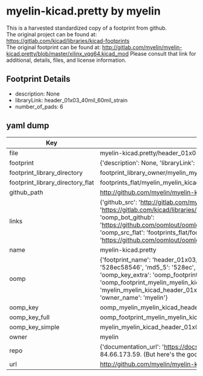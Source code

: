 # myelin-kicad.pretty by myelin  
This is a harvested standardized copy of a footprint from github.  
The original project can be found at:  
https://gitlab.com/kicad/libraries/kicad-footprints  
The original footprint can be found at:
http://gitlab.com/myelin/myelin-kicad.pretty/blob/master/xilinx_vqg64.kicad_mod
Please consult that link for additional, details, files, and license information.  
## Footprint Details
* description: None  
* libraryLink: header_01x03_40mil_60mil_strain  
* number_of_pads: 6  
## yaml dump  
| Key | Value |  
| --- | --- |  
| file | myelin-kicad.pretty/header_01x03_40mil_60mil_strain.kicad_mod |  
| footprint | {'description': None, 'libraryLink': 'header_01x03_40mil_60mil_strain', 'number_of_pads': 6} |  
| footprint_library_directory | footprint_library_owner/myelin_myelin-kicad.pretty |  
| footprint_library_directory_flat | footprints_flat/myelin_myelin_kicad_header_01x03_40mil_60mil_strain/working |  
| github_path | http://github.com/myelin/myelin-kicad.pretty/blob/master/header_01x03_40mil_60mil_strain.kicad_mod |  
| links | {'github_src': 'http://gitlab.com/myelin/myelin-kicad.pretty/blob/master/xilinx_vqg64.kicad_mod', 'github_src_repo': 'https://gitlab.com/kicad/libraries/kicad-footprints', 'oomp_bot': 'footprints/myelin_myelin_kicad_header_01x03_40mil_60mil_strain/working', 'oomp_bot_github': 'https://github.com/oomlout/oomlout_oomp_footprint_bot/tree/main/footprints/myelin_myelin_kicad_header_01x03_40mil_60mil_strain/working', 'oomp_src_flat': 'footprints_flat/footprints_flat/myelin_myelin_kicad_header_01x03_40mil_60mil_strain/working', 'oomp_src_flat_github': 'https://github.com/oomlout/oomlout_oomp_footprint_src/tree/main/footprints_flat/myelin_myelin_kicad_header_01x03_40mil_60mil_strain/working'} |  
| name | myelin-kicad.pretty |  
| oomp | {'footprint_name': 'header_01x03_40mil_60mil_strain', 'library_name': 'myelin_kicad', 'md5': '528ec58546e4ec4eeff263eac3db3174', 'md5_10': '528ec58546', 'md5_5': '528ec', 'md5_6': '528ec5', 'oomp_key': 'oomp_myelin_myelin_kicad_header_01x03_40mil_60mil_strain', 'oomp_key_extra': 'oomp_footprint_myelin_myelin_kicad_header_01x03_40mil_60mil_strain', 'oomp_key_full': 'oomp_footprint_myelin_myelin_kicad_header_01x03_40mil_60mil_strain_528ec5', 'oomp_key_simple': 'myelin_myelin_kicad_header_01x03_40mil_60mil_strain', 'original_filename': 'myelin-kicad.pretty/header_01x03_40mil_60mil_strain.kicad_mod', 'owner_name': 'myelin'} |  
| oomp_key | oomp_myelin_myelin_kicad_header_01x03_40mil_60mil_strain |  
| oomp_key_full | oomp_footprint_myelin_myelin_kicad_header_01x03_40mil_60mil_strain |  
| oomp_key_simple | myelin_myelin_kicad_header_01x03_40mil_60mil_strain |  
| owner | myelin |  
| repo | {'documentation_url': 'https://docs.github.com/rest/overview/resources-in-the-rest-api#rate-limiting', 'message': "API rate limit exceeded for 84.66.173.59. (But here's the good news: Authenticated requests get a higher rate limit. Check out the documentation for more details.)"} |  
| url | http://github.com/myelin/myelin-kicad.pretty |  

